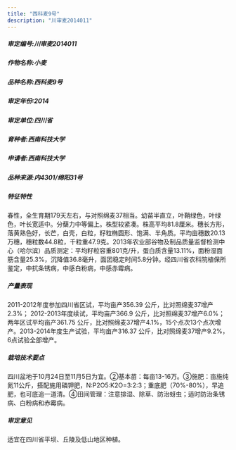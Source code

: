 ```yaml
---
title: "西科麦9号"
description: "川审麦2014011"
---
```

##### 审定编号:川审麦2014011

##### 作物名称:小麦

##### 品种名称:西科麦9号

##### 审定年份:2014

##### 审定单位:四川省

##### 育种者:西南科技大学

##### 申请者:西南科技大学

##### 品种来源:内4301/绵阳31号

##### 特征特性
春性，全生育期179天左右，与对照绵麦37相当。幼苗半直立，叶鞘绿色，叶绿色，叶长宽适中。分蘖力中等偏上。株型较紧凑。株高平均81.8厘米。穗长方形，落黄熟色好，长芒，白壳，白粒，籽粒椭圆形、饱满、半角质。平均亩穗数20.13万穗，穗粒数44.8粒，千粒重47.9克。2013年农业部谷物及制品质量监督检测中心（哈尔滨）品质测定：平均籽粒容重801克/升，蛋白质含量13.11%，面粉湿面筋含量25.3%，沉降值36.8毫升，面团稳定时间5.8分钟。经四川省农科院植保所鉴定，中抗条锈病，中感白粉病，中感赤霉病。

##### 产量表现
2011-2012年度参加四川省区试，平均亩产356.39 公斤，比对照绵麦37增产2.3%； 2012-2013年度续试，平均亩产366.9 公斤，比对照绵麦37增产6.0%；两年区试平均亩产361.75 公斤，比对照绵麦37增产4.1%，15个点次13个点次增产。2013-2014年度生产试验，平均亩产316.37 公斤，比对照绵麦37增产9.2%，6点试验全部增产。

##### 栽培技术要点
四川盆地于10月24日至11月5日为宜。②基本苗：每亩13-16万。③施肥：亩施纯氮11公斤，搭配施用磷钾肥，N:P2O5:K2O=3:2:3；重底肥（70%-80%），早追肥，也可底追一道清。④田间管理：注意排湿、除草、防治蚜虫；适时防治条锈病、白粉病和赤霉病。

##### 审定意见
适宜在四川省平坝、丘陵及低山地区种植。
